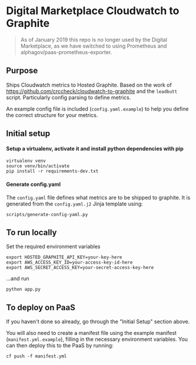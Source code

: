 Digital Marketplace Cloudwatch to Graphite
=========================

> As of January 2019 this repo is no longer used by the Digital Marketplace, as we have switched to using Prometheus and alphagov/paas-prometheus-exporter.

## Purpose

Ships Cloudwatch metrics to Hosted Graphite.
Based on the work of https://github.com/crccheck/cloudwatch-to-graphite and the `leadbutt` script. Particularly config parsing to define metrics.

An example config file is included (`config.yaml.example`) to help you define the correct structure for your metrics.

## Initial setup

#### Setup a virtualenv, activate it and install python dependencies with pip

```
virtualenv venv
source venv/bin/activate
pip install -r requirements-dev.txt
```

#### Generate config.yaml

The `config.yaml` file defines what metrics are to be shipped to graphite. It is generated from the `config.yaml.j2` Jinja template using:

```
scripts/generate-config-yaml.py
```

## To run locally

Set the required environment variables

```
export HOSTED_GRAPHITE_API_KEY=your-key-here
export AWS_ACCESS_KEY_ID=your-access-key-id-here
export AWS_SECRET_ACCESS_KEY=your-secret-access-key-here
```

...and run

```
python app.py
```

## To deploy on PaaS

If you haven't done so already, go through the "Initial Setup" section above.

You will also need to create a manifest file using the example manifest (`manifest.yml.example`), filling in the necessary environment variables.
You can then deploy this to the PaaS by running:

```
cf push -f manifest.yml
```
